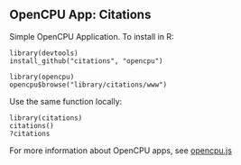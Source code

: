 OpenCPU App: Citations
---------------------

Simple OpenCPU Application. To install in R:

    library(devtools)
    install_github("citations", "opencpu")

    library(opencpu)
    opencpu$browse("library/citations/www")

Use the same function locally:

    library(citations)
    citations()
    ?citations

For more information about OpenCPU apps, see [opencpu.js](https://github.com/jeroenooms/opencpu.js#readme)
